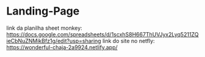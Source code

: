 # Landing-Page

link da planilha sheet monkey: https://docs.google.com/spreadsheets/d/1scxhS8H667ThUVJyx2Lyq5211ZQieCbNuZNMikBfz1g/edit?usp=sharing
link do site no netfly: 
https://wonderful-chaja-2a9924.netlify.app/
